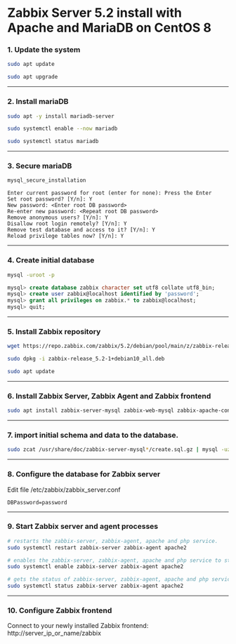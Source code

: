 # Zabbix Server 5.2 install with Apache and MariaDB on CentOS 8

### 1. Update the system

```bash
sudo apt update

sudo apt upgrade
```

------

### 2. Install mariaDB

```bash
sudo apt -y install mariadb-server

sudo systemctl enable --now mariadb

sudo systemctl status mariadb
```

------

### 3. Secure mariaDB

```bash
mysql_secure_installation
```

```
Enter current password for root (enter for none): Press the Enter
Set root password? [Y/n]: Y
New password: <Enter root DB password>
Re-enter new password: <Repeat root DB password>
Remove anonymous users? [Y/n]: Y
Disallow root login remotely? [Y/n]: Y
Remove test database and access to it? [Y/n]: Y
Reload privilege tables now? [Y/n]: Y
```

------

### 4. Create initial database

```bash
mysql -uroot -p
```

```sql
mysql> create database zabbix character set utf8 collate utf8_bin;
mysql> create user zabbix@localhost identified by 'password';
mysql> grant all privileges on zabbix.* to zabbix@localhost;
mysql> quit;
```

------

### 5. Install Zabbix repository

```bash
wget https://repo.zabbix.com/zabbix/5.2/debian/pool/main/z/zabbix-release/zabbix-release_5.2-1+debian10_all.deb

sudo dpkg -i zabbix-release_5.2-1+debian10_all.deb

sudo apt update
```

------

### 6. Install Zabbix Server, Zabbix Agent and Zabbix frontend

```bash
sudo apt install zabbix-server-mysql zabbix-web-mysql zabbix-apache-conf zabbix-agent
```

------

### 7. import initial schema and data to the database.

```bash
sudo zcat /usr/share/doc/zabbix-server-mysql*/create.sql.gz | mysql -uzabbix -p zabbix
```

------

### 8. Configure the database for Zabbix server

Edit file /etc/zabbix/zabbix_server.conf

```
DBPassword=password
```
------

### 9. Start Zabbix server and agent processes

```bash
# restarts the zabbix-server, zabbix-agent, apache and php service.
sudo systemctl restart zabbix-server zabbix-agent apache2

# enables the zabbix-server, zabbix-agent, apache and php service to start automatically after a reboot.
sudo systemctl enable zabbix-server zabbix-agent apache2

# gets the status of zabbix-server, zabbix-agent, apache and php service.
sudo systemctl status zabbix-server zabbix-agent apache2
```

------

### 10. Configure Zabbix frontend

Connect to your newly installed Zabbix frontend: http://server_ip_or_name/zabbix

